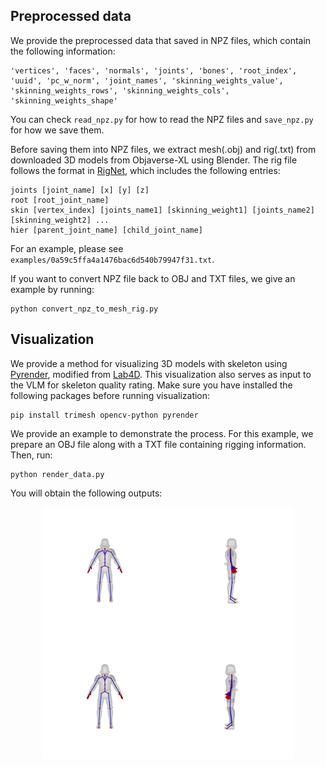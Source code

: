 ## Preprocessed data
We provide the preprocessed data that saved in NPZ files, which contain the following information:
```
'vertices', 'faces', 'normals', 'joints', 'bones', 'root_index', 'uuid', 'pc_w_norm', 'joint_names', 'skinning_weights_value', 'skinning_weights_rows', 'skinning_weights_cols', 'skinning_weights_shape'
```
You can check `read_npz.py` for how to read the NPZ files and `save_npz.py` for how we save them.

Before saving them into NPZ files, we extract mesh(.obj) and rig(.txt) from downloaded 3D models from Objaverse-XL using Blender. The rig file follows the format in [RigNet](https://github.com/zhan-xu/RigNet), which includes the following entries:
```
joints [joint_name] [x] [y] [z]
root [root_joint_name]
skin [vertex_index] [joints_name1] [skinning_weight1] [joints_name2] [skinning_weight2] ...
hier [parent_joint_name] [child_joint_name]
```
For an example, please see `examples/0a59c5ffa4a1476bac6d540b79947f31.txt`.

If you want to convert NPZ file back to OBJ and TXT files, we give an example by running:
```
python convert_npz_to_mesh_rig.py
```

## Visualization
We provide a method for visualizing 3D models with skeleton using [Pyrender](https://github.com/mmatl/pyrender), modified from [Lab4D](https://github.com/lab4d-org/lab4d/tree/ppr/). This visualization also serves as input to the VLM for skeleton quality rating. Make sure you have installed the following packages before running visualization:
```
pip install trimesh opencv-python pyrender
```

We provide an example to demonstrate the process. For this example, we prepare an OBJ file along with a TXT file containing rigging information. Then, run:
```
python render_data.py
```
You will obtain the following outputs:

<p align="center">
  <img width="80%" src="examples/0a59c5ffa4a1476bac6d540b79947f31_render_results.png"/>
</p>

